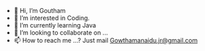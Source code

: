 - 👋 Hi, I’m Goutham
- 👀 I’m interested in Coding. 
- 🌱 I’m currently learning Java
- 💞️ I’m looking to collaborate on ...
- 📫 How to reach me ...? Just mail Gowthamanaidu.jr@gmail.com 

<!---
gowthamnaidu004/gowthamnaidu004 is a ✨ special ✨ repository because its `README.md` (this file) appears on your GitHub profile.
You can click the Preview link to take a look at your changes.
--->
